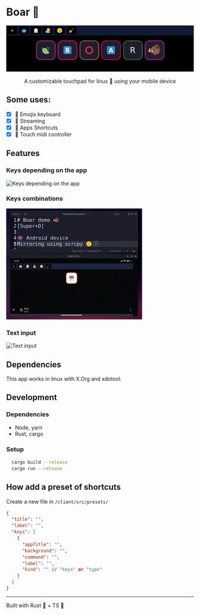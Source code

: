 # Boar 🐗

<p align="center">
  <a href="https://github/egxn/boar">
    <img alt="babel" src="./assets/boar.png" width="600" />
  </a>
</p>

<p align="center">
  A customizable touchpad for linux 🐧 using your mobile device
</p>


## Some uses:

- [x] 🙂 Emojis keyboard
- [x] 📡 Streaming
- [x] 🎨 Apps Shortcuts 
- [x] 🔔 Touch midi controller

## Features

### Keys depending on the app 

![Keys depending on the app](./assets/demo_1.gif)

### Keys combinations

![Keys combinations](./assets/demo_3.gif)

### Text input

![Text input](./assets/demo_2.gif)

## Dependencies

This app works in linux with X.Org and xdotool.

## Development

### Dependencies

* Node, yarn
* Rust, cargo

### Setup

``` bash
  cargo build --release
  cargo run --release
```

## How add a preset of shortcuts

Create a new file in  `/client/src/presets/`

``` json
{
  "title": "",
  "label": "",
  "keys": [
    {
      "appTitle": "",
      "background": "",
      "command": "",
      "label": "",
      "kind": "" // "keys" or "type"
    }
  ]
}
```

---

Built with Rust 🦀 + TS 🔵
